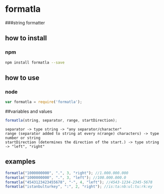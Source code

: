 # formatla
###string formatter

## how to install

### npm
```sh
npm install formatla --save
```

## how to use
### node
```js
var formatla = require('formatla');
```

##variables and values
```js
formatla(string, separator, range, startDirection);
```
```text
separator -> type string -> "any separator/character"
range (separator added to string at every n(range) characters) -> type number or string
startDirection (determines the direction of the start.) -> type string -> "left", "right"
```


## examples
```js
formatla("1000000000", ".", 3, "right"); //1.000.000.000
formatla("1000000000", ".", 3, "left"); //100.000.000.0
formatla("4543123423455678", "-", 4, "left"); //4543-1234-2345-5678
formatla("istanbulturkey", ":", 2, "right"); //is:ta:nb:ul:tu:rk:ey

```
